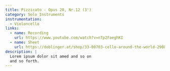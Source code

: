 ```yaml
---
title: Pizzicato - Opus 20, Nr.12 (3')
category: Solo Instruments
instrumentation:
  - Violoncello
links:
  - name: Recording
    url: https://www.youtube.com/watch?v=nTp2FaeghKI
  - name: Sheet
    url: https://doblinger.at/shop/33-00703-cello-around-the-world-290880?search=Tristan+Schulze#attr=144717,144718,144719,144716
description: |
  Lorem ipsum dolor sit amed and so on
  and so forth.
---
```

